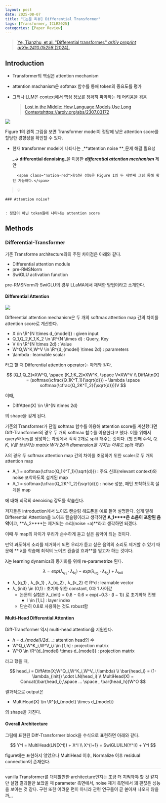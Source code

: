 ```yaml
---
layout: post
date: 2025-08-07
title: "[논문 리뷰] Differential Transformer"
tags: [Transformer, ICLR2025]
categories: [Paper Review]
---
```


> [Ye, Tianzhu, et al. "Differential transformer." ](https://arxiv.org/abs/2410.05258)[_arXiv preprint arXiv:2410.05258_](https://arxiv.org/abs/2410.05258)[ (2024).](https://arxiv.org/abs/2410.05258)



## Introduction

- Transformer의 핵심은 attention mechanism
- attention machanism은 softmax 함수를 통해 token의 중요도를 평가
- 그러나 LLM은 context에서 핵심 정보를 정확히 파악하는 데 어려움을 겪음

	> [Lost in the Middle: How Language Models Use Long Contextshttps://arxiv.org/abs/2307.03172](https://arxiv.org/abs/2307.03172)


![](https://prod-files-secure.s3.us-west-2.amazonaws.com/542b861c-36a8-4051-84e5-8804b6728dba/9083ea56-691a-4752-ae26-47f403431ac8/image.png?X-Amz-Algorithm=AWS4-HMAC-SHA256&X-Amz-Content-Sha256=UNSIGNED-PAYLOAD&X-Amz-Credential=ASIAZI2LB466SU3XOHNH%2F20250903%2Fus-west-2%2Fs3%2Faws4_request&X-Amz-Date=20250903T090119Z&X-Amz-Expires=3600&X-Amz-Security-Token=IQoJb3JpZ2luX2VjENn%2F%2F%2F%2F%2F%2F%2F%2F%2F%2FwEaCXVzLXdlc3QtMiJHMEUCIFeElGrvkxv3AsjzhYO81ay5MmxKVM%2FZroASyoGai2qEAiEA8mMtPFSQ6ldG7jyOuLmvTtt7o38fi8iIlEeJnRfuLysq%2FwMIQhAAGgw2Mzc0MjMxODM4MDUiDOT2PI6AA1U16rxljCrcA4vM6FBWvKrcdcRo1pfLkjLbxZI4OCK1t8wbzmCUo%2BdR5fN6y9qh%2FH0PD4weqTK2l4rLsZOYTJ77KL9n2qlrWlKr2sKeBGjxIkBDG6kPsLS2LHlWHtrbkvYZcrpjYK3iVGkZgJCzq6udAXuRBto5%2B0AfOj1PE55%2F2%2Fuwo4hMPGRd1aJmJ5uHHzgZxtXW6CHxPIDRK2ZwpikoGbm7yTWbzMnRnSJAolc9GfIxcebWqbgPr477t%2BSdWdxxTB8GjJhPk9MBQh%2Fu1SBoibVe9lIpuP9%2F2VQtafVBe0ouIRm98tDhN3gXCQfN9viW9ghHs%2B7HdhQBefdCf14s%2BDy9ZXlPKXj2R6YjzLj3G4UhQwtp5kk3FXG%2F5jh%2FBXQZHbbG8acGlQMSeszuvP4mXiQJhMGebFR2IiuBujUnWUCO3ka4jBgjjJrPzHvACGydSoXMzdHKnaStBwf1Q%2Fw72Pa1OIoHd63VUXn1f9pUJCJdZa0Ez90f%2BcSkqChBjlB9MoSYwYTGWbz46HCUdc7Aa1Q%2BYLTgpPbEK2d2gO6mK8pEuosBkRYxIiIfw%2B0aoOmpnC9FImiFXKujsnBair0lvvJNOYWZuYJAqzZH8RhG5ketWeusJOcXb%2FadJer0YVBE1QJ%2FMLOG4MUGOqUBTCiDJTULEJ0vRzicDNvalTEBZxZQJWR1YITtVGfwyEgG7kGRu0Lj3bMACbMOdOpBDuKY%2F1rwv5FNQn52x1AxKh6Ow0OQG%2B3F7Vl2R%2F2Qrg0sgC%2BizdSM2DeiMqvtr28u6NsI6U9rPgTuuVEJaTosSZvAOFaR6ofEIBqJq7osdxAxvn9sxQ4zuw9CbXgvZH1tCGjsuwp7hVYTBywD7Z9q6mcXYRso&X-Amz-Signature=2677e66788ca5f6d637732dd51d3830611107bedf6a4a1dfef703c5a2ad888d2&X-Amz-SignedHeaders=host&x-amz-checksum-mode=ENABLED&x-id=GetObject)


Figure 1의 왼쪽 그림을 보면 Transformer model이 정답에 낮은 attention score를 할당한 경향성을 확인할 수 있다.

- 현재 transformer model에 나타나는 _**attention noise **_문제 해결 필요성

	_**→ differential denoising**_을 이용한 _**differential attention mechanism**_ 제안


		<span class="notion-red">향상된 성능은 Figure 1의 두 세번째 그림 통해 확인 가능하다.</span>


> 💡 


	### Attention noise?


	: 정답이 아닌 token들에 나타나는 attention score



## Methods



### Differential-Transformer


기존 Transforme architecture와의 주된 차이점은 아래와 같다.

- Differential attention module
- pre-RMSNorm
- SwiGLU activation function

pre-RMSNorm과 SwiGLU의 경우 LLaMA에서 채택한 방법이라고 소개한다.



#### Differential Attention


![](https://prod-files-secure.s3.us-west-2.amazonaws.com/542b861c-36a8-4051-84e5-8804b6728dba/116d70b2-1963-4810-9167-f4c7d8a06e8f/image.png?X-Amz-Algorithm=AWS4-HMAC-SHA256&X-Amz-Content-Sha256=UNSIGNED-PAYLOAD&X-Amz-Credential=ASIAZI2LB466SU3XOHNH%2F20250903%2Fus-west-2%2Fs3%2Faws4_request&X-Amz-Date=20250903T090119Z&X-Amz-Expires=3600&X-Amz-Security-Token=IQoJb3JpZ2luX2VjENn%2F%2F%2F%2F%2F%2F%2F%2F%2F%2FwEaCXVzLXdlc3QtMiJHMEUCIFeElGrvkxv3AsjzhYO81ay5MmxKVM%2FZroASyoGai2qEAiEA8mMtPFSQ6ldG7jyOuLmvTtt7o38fi8iIlEeJnRfuLysq%2FwMIQhAAGgw2Mzc0MjMxODM4MDUiDOT2PI6AA1U16rxljCrcA4vM6FBWvKrcdcRo1pfLkjLbxZI4OCK1t8wbzmCUo%2BdR5fN6y9qh%2FH0PD4weqTK2l4rLsZOYTJ77KL9n2qlrWlKr2sKeBGjxIkBDG6kPsLS2LHlWHtrbkvYZcrpjYK3iVGkZgJCzq6udAXuRBto5%2B0AfOj1PE55%2F2%2Fuwo4hMPGRd1aJmJ5uHHzgZxtXW6CHxPIDRK2ZwpikoGbm7yTWbzMnRnSJAolc9GfIxcebWqbgPr477t%2BSdWdxxTB8GjJhPk9MBQh%2Fu1SBoibVe9lIpuP9%2F2VQtafVBe0ouIRm98tDhN3gXCQfN9viW9ghHs%2B7HdhQBefdCf14s%2BDy9ZXlPKXj2R6YjzLj3G4UhQwtp5kk3FXG%2F5jh%2FBXQZHbbG8acGlQMSeszuvP4mXiQJhMGebFR2IiuBujUnWUCO3ka4jBgjjJrPzHvACGydSoXMzdHKnaStBwf1Q%2Fw72Pa1OIoHd63VUXn1f9pUJCJdZa0Ez90f%2BcSkqChBjlB9MoSYwYTGWbz46HCUdc7Aa1Q%2BYLTgpPbEK2d2gO6mK8pEuosBkRYxIiIfw%2B0aoOmpnC9FImiFXKujsnBair0lvvJNOYWZuYJAqzZH8RhG5ketWeusJOcXb%2FadJer0YVBE1QJ%2FMLOG4MUGOqUBTCiDJTULEJ0vRzicDNvalTEBZxZQJWR1YITtVGfwyEgG7kGRu0Lj3bMACbMOdOpBDuKY%2F1rwv5FNQn52x1AxKh6Ow0OQG%2B3F7Vl2R%2F2Qrg0sgC%2BizdSM2DeiMqvtr28u6NsI6U9rPgTuuVEJaTosSZvAOFaR6ofEIBqJq7osdxAxvn9sxQ4zuw9CbXgvZH1tCGjsuwp7hVYTBywD7Z9q6mcXYRso&X-Amz-Signature=929df480e300e12fb5a50ea0bdb7a141d2903624c35e0ed8119e9f3a40943969&X-Amz-SignedHeaders=host&x-amz-checksum-mode=ENABLED&x-id=GetObject)


Differential attention mechanism은 두 개의 softmax attention map 간의 차이를 attention score로 계산한다.

- X \in \R^{N \times d\_{model}} : given input
- Q\_1,Q\_2,K\_1,K\_2 \in \R^{N \times d} : Query, Key
- V \in \R^{N \times 2d} : Value
- W^Q,W^K,W^V \in \R^{d\_{model} \times 2d} : parameters
- \lambda : learnable scalar

라고 할 때 Differential attention operator는 아래와 같다.


$$
[Q_1;Q_2]=XW^Q, \space [K_1;K_2]=XW^K, \space V=XW^V \\
DiffAttn(X) = (softmax(\cfrac{Q_1K^T_1}{\sqrt{d}}) - \lambda \space softmax(\cfrac{Q_2K^T_2}{\sqrt{d}}))V
$$


이때,

- DiffAtten(X) \in \R^{N \times 2d}

의 shape을 갖게 된다.


기존의 Transformer가 단일 softmax 함수를 이용해 attention score를 계산했다면 Diff-Transformer의 경우 두 개의 softmax 함수를 이용한다고 했다. 이를 위해서 query와 key를 생성하는 과정에서 각각 2개로 split 해주는 것이다. <span class="notion-red">(첫 번째 수식, </span><span class="notion-red">_Q, K, V를 생성하는 matrix W가 2d의 dismension을 가지는 이유도 split 때문_</span><span class="notion-red">)</span>


 λ의 경우 두 softmax attention map 간의 차이를 조정하기 위한 scaler로 두 개의 attention map

- A\_1 = softmax(\cfrac{Q\_1K^T\_1}{\sqrt{d}}) : 주요 신호(relevant context)와 noise 포착하도록 설계된 map
- A\_1 = softmax(\cfrac{Q\_2K^T\_2}{\sqrt{d}}) : noise 성분, 패턴 포착하도록 설계된 map 

에 대해 최적의 denoising 강도를 학습한다.


저자들은 introduction에서 노이즈 캔슬링 헤드폰을 예로 들어 설명한다. 쉽게 말해 Differential Attention을 노이즈 캔슬링이라고 생각하면 **A\_1****은 소음이 포함된 음악**이고, **A\_2****는 제거되는 소리(noise +a)**라고 생각하면 되겠다. 


이때 두 map의 차이가 우리가 순수하게 듣고 싶은 음악이 되는 것이다. 


만약 과도하게 소리를 제거하게 되면 우리가 듣고 싶은 음악의 소리도 제거할 수 있기 때문에 ** λ를 학습해 최적의 노이즈 캔슬링 효과**를 얻고자 하는 것이다.


λ는 learning dynamics와 동기화를 위해 re-parametrize 된다.


$$
\lambda = exp(\lambda_{q_1} \cdot \lambda_{k_1}) - exp(\lambda_{q_2} \cdot \lambda_{k_2}) + \lambda_{init}
$$

- λ\_{q\_1} , λ\_{k\_1} , λ\_{q\_2} , λ\_{k\_2} ∈ R^d : learnable vector
- λ\_{init} \in (0,1) : 초기화 위한 constant, 0과 1 사이값
	- 논문의 실험은 λ\_{init} = 0.8 − 0.6 × exp(−0.3 · (l − 1)) 로 초기화해 진행
		- l \in [1,L] : layer index
	- 단순히 0.8로 사용하는 것도 robust함


#### **Multi-Head Differential Attention**


Diff-Transformer 역시 multi-head attention을 지원한다.

- _h = d\_{model}/2d__ _: attention head의 수
- W^Q\_i,W^K\_i,W^V\_i,i \in [1,h] : projection matrix
- W^O \in \R^{d\_{model} \times d\_{model}} : projection matrix

라고 했을 때,


$$
head_i = DiffAttn(X;W^Q_i,W^K_i,W^V_i,\lambda) \\
\bar{head_i} = (1-\lambda_{init}) \cdot LN(head_i) \\
MultiHead(X) = Concat(\bar{head_i},\space ... \space , \bar{head_h})W^O
$$


결과적으로 output은

- MultiHead(X) \in \R^{d\_{model} \times d\_{model}}

의 shape을 가진다.



#### Overall Architecture


그림에 표현된 Diff-Transformer block을 수식으로 표현하면 아래와 같다.


$$
Y^l = MultiHead(LN(X^l)) + X^l \\
X^{l+1} = SwiGLU(LN(Y^l)) + Y^l
$$


figure에는 표현하지 않았으나 MultiHead 이후, Normalize 이후 residual connection이 존재한다.


---


vanilla Transformer를 대체할만한 architecture인지는 조금 더 지켜봐야 할 것 같지만 실험 결과들만 보았을 때 parameter 측면에서, noise 제거 측면에서 꽤 괜찮은 성능을 보이는 것 같다. 구현 또한 어려운 편이 아니라 관련 연구들이 곧 쏟아져 나오지 않을까,,,

